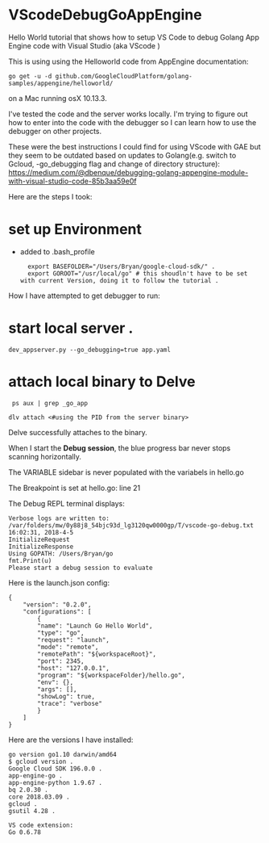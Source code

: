 # VScodeDebugGoAppEngine
Hello World tutorial that shows how to setup VS Code to debug Golang App Engine code with Visual Studio (aka VScode )

This is using using the Helloworld code from AppEngine documentation:

   

    go get -u -d github.com/GoogleCloudPlatform/golang-samples/appengine/helloworld/

on a Mac running osX 10.13.3.   

I've tested the code and the server works locally. I'm trying to figure out how to enter into the code with the debugger so I can learn how to use the debugger on other projects.

These were the best instructions I could find for using VScode with GAE but they seem to be outdated based on updates to Golang(e.g.  switch to Gcloud, -go_debugging flag and change of directory structure):  
https://medium.com/@dbenque/debugging-golang-appengine-module-with-visual-studio-code-85b3aa59e0f 

Here are the steps I took:
# set up Environment
- added to .bash_profile  

        export BASEFOLDER="/Users/Bryan/google-cloud-sdk/" . 
        export GOROOT="/usr/local/go" # this shoudln't have to be set with current Version, doing it to follow the tutorial . 

How I have attempted to get debugger to run:  

# start local server .  

    dev_appserver.py --go_debugging=true app.yaml

# attach local binary to Delve

   

     ps aux | grep _go_app 
    
    dlv attach <#using the PID from the server binary>

Delve successfully attaches to the binary.

When I start the **Debug session**, the blue progress bar never stops scanning horizontally.

The VARIABLE sidebar is never populated with the variabels in hello.go

The Breakpoint is set at hello.go: line 21

The Debug REPL terminal displays: 

    Verbose logs are written to:
    /var/folders/mw/0y88j8_54bjc93d_lg3120qw0000gp/T/vscode-go-debug.txt
    16:02:31, 2018-4-5
    InitializeRequest
    InitializeResponse
    Using GOPATH: /Users/Bryan/go
    fmt.Print(u)
    Please start a debug session to evaluate


Here is the launch.json config:

    {
        "version": "0.2.0",
        "configurations": [
            {
            "name": "Launch Go Hello World",
            "type": "go",
            "request": "launch",
            "mode": "remote", 
            "remotePath": "${workspaceRoot}",
            "port": 2345,
            "host": "127.0.0.1",
            "program": "${workspaceFolder}/hello.go",
            "env": {},
            "args": [],
            "showLog": true,
            "trace": "verbose"
            }
        ]
    }

Here are the versions I have installed:  

    go version go1.10 darwin/amd64  
    $ gcloud version . 
    Google Cloud SDK 196.0.0 . 
    app-engine-go . 
    app-engine-python 1.9.67 . 
    bq 2.0.30 . 
    core 2018.03.09 . 
    gcloud . 
    gsutil 4.28 . 
    
    VS code extension:
    Go 0.6.78

